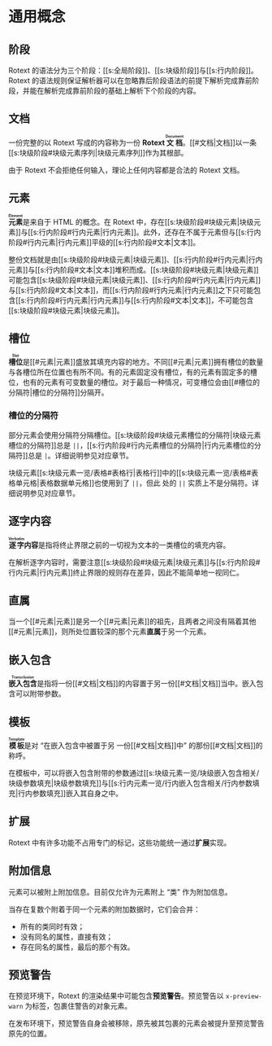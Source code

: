 # 通用概念

## 阶段

Rotext 的语法分为三个阶段：[[s:全局阶段]]、[[s:块级阶段]]与[[s:行内阶段]]。<wbr />
Rotext 的语法规则保证解析器可以在忽略靠后阶段语法的前提下解析完成靠前阶<wbr />
段，并能在解析完成靠前阶段的基础上解析下个阶段的内容。

## 文档

一份完整的以 Rotext 写成的内容称为一份 **Rotext <ruby>文档<rt>Document<wbr />
</rt></ruby>**。[[#文档|文档]]以一条[[s:块级阶段#块级元素序列|块级元素序列]]作为其根部。

由于 Rotext 不会拒绝任何输入，理论上任何内容都是合法的 Rotext 文档。

## 元素

**<ruby>元素<rt>Element</rt></ruby>**&#x200B;是来自于 HTML 的概念。在 <wbr />
Rotext 中，存在[[s:块级阶段#块级元素|块级元素]]与[[s:行内阶段#行内元素|行内元素]]。此外，还存在不属于元素但与<wbr />
[[s:行内阶段#行内元素|行内元素]]平级的[[s:行内阶段#文本|文本]]。

整份文档就是由[[s:块级阶段#块级元素|块级元素]]、[[s:行内阶段#行内元素|行内元素]]与[[s:行内阶段#文本|文本]]堆积而成。[[s:块级阶段#块级元素|块级元素]]<wbr />
可能包含[[s:块级阶段#块级元素|块级元素]]、[[s:行内阶段#行内元素|行内元素]]与[[s:行内阶段#文本|文本]]，而[[s:行内阶段#行内元素|行内元素]]之下只可能包<wbr />
含[[s:行内阶段#行内元素|行内元素]]与[[s:行内阶段#文本|文本]]，不可能包含[[s:块级阶段#块级元素|块级元素]]。

## 槽位

**<ruby>槽位<rt>Slot</rt></ruby>**&#x200B;是[[#元素|元素]]盛放其填充内容的地<wbr />
方。不同[[#元素|元素]]拥有槽位的数量与各槽位所在位置也有所不同。有的元素固定没<wbr />
有槽位，有的元素有固定多的槽位，也有的元素有可变数量的槽位。对于最后一种<wbr />
情况，可变槽位会由[[#槽位的分隔符|槽位的分隔符]]分隔开。

<!--
后文在给出各[[#元素|元素]]的语法形式时，会用形如 `<NAME:TYPE>` 这样的标记标出用<wbr />
于对应槽位的指代名称（`NAME`）与该槽位填充内容的种类（`TYPE`）。示例：在 <wbr />
`[[s:<页面名:行内逐字>|<显示名:行内序列>]]` 中有两个槽位，第一个槽位会被称<wbr />
作 “页面名”，填充[[s:行内逐字]]，第二个槽位会被称作 “显示名”，填充[[s:行内阶段#行内序列|行内序列]]。
-->

### 槽位的分隔符

部分元素会使用分隔符分隔槽位。[[s:块级阶段#块级元素槽位的分隔符|块级元素槽位的分隔符]]总是 `||`，<wbr />
[[s:行内阶段#行内元素槽位的分隔符|行内元素槽位的分隔符]]总是 `|`。详细说明参见对应章节。

块级元素[[s:块级元素一览/表格#表格行|表格行]]中的[[s:块级元素一览/表格#表格单元格|表格数据单元格]]也使用到了 `||`，但此<wbr />
处的 `||` 实质上不是分隔符。详细说明参见对应章节。

## 逐字内容

**<ruby>逐字<rt>Verbatim</rt></ruby>内容**是指将终止界限之前的一切视为文<wbr />
本的一类槽位的填充内容。

在解析逐字内容时，需要注意[[s:块级阶段#块级元素|块级元素]]与[[s:行内阶段#行内元素|行内元素]]终止界限的规则存在差<wbr />
异，因此不能简单地一视同仁。

## 直属

当一个[[#元素|元素]]是另一个[[#元素|元素]]的祖先，且两者之间没有隔着其他[[#元素|元素]]，<wbr />
则所处位置较深的那个元素**直属**于另一个元素。

## 嵌入包含

**<ruby>嵌入包含<rt>Transclusion</rt></ruby>**&#x200B;是指将一份[[#文档|文档]]<wbr />
的内容置于另一份[[#文档|文档]]当中。嵌入包含可以附带参数。

## 模板

**<ruby>模板<rt>Template</rt></ruby>**&#x200B;是对 “在嵌入包含中被置于另<wbr />
一份[[#文档|文档]]中” 的那份[[#文档|文档]]的称呼。

在模板中，可以将嵌入包含附带的参数通过[[s:块级元素一览/块级嵌入包含相关/块级参数填充|块级参数填充]]与[[s:行内元素一览/行内嵌入包含相关/行内参数填充|行内参数填充]]<wbr />
嵌入其自身之中。

## 扩展

Rotext 中有许多功能不占用专门的标记，这些功能统一通过**扩展**实现。

## 附加信息

元素可以被附上附加信息。目前仅允许为元素附上 “类” 作为附加信息。

当存在复数个附着于同一个元素的附加数据时，它们会合并：

- 所有的类同时有效；
- 没有同名的属性，直接有效；
- 存在同名的属性，最后的那个有效。

## 预览警告

在预览环境下，Rotext 的渲染结果中可能包含**预览警告**。预览警告以 <wbr />
`x-preview-warn` 为标签，包裹住警告的对象元素。

在发布环境下，预览警告自身会被移除，原先被其包裹的元素会被提升至预览警告<wbr />
原先的位置。
